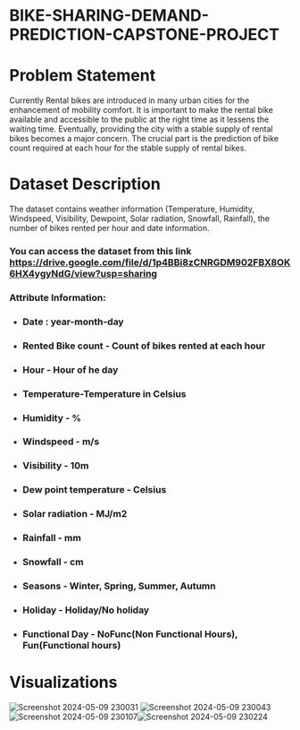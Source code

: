 # BIKE-SHARING-DEMAND-PREDICTION-CAPSTONE-PROJECT

# Problem Statement
Currently Rental bikes are introduced in many urban cities for the enhancement of mobility comfort. It is important to make the rental bike available and accessible to the public at the right time as it lessens the waiting time. Eventually, providing the city with a stable supply of rental bikes becomes a major concern. The crucial part is the prediction of bike count required at each hour for the stable supply of rental bikes.


# Dataset Description

The dataset contains weather information (Temperature, Humidity, Windspeed, Visibility, Dewpoint, Solar radiation, Snowfall, Rainfall), the number of bikes rented per hour and date information.


### You can access the dataset from this link https://drive.google.com/file/d/1p4BBi8zCNRGDM902FBX8OK6HX4ygyNdG/view?usp=sharing



### <b>Attribute Information: </b>

* ### Date : year-month-day
* ### Rented Bike count - Count of bikes rented at each hour
* ### Hour - Hour of he day
* ### Temperature-Temperature in Celsius
* ### Humidity - %
* ### Windspeed - m/s
* ### Visibility - 10m
* ### Dew point temperature - Celsius
* ### Solar radiation - MJ/m2
* ### Rainfall - mm
* ### Snowfall - cm
* ### Seasons - Winter, Spring, Summer, Autumn
* ### Holiday - Holiday/No holiday
* ### Functional Day - NoFunc(Non Functional Hours), Fun(Functional hours)


# Visualizations



![Screenshot 2024-05-09 230031](https://github.com/AYUSH-SHARMA25/BIKE-SHARING-DEMAND-PREDICTION-CAPSTONE-PROJECT/assets/110412915/f5b24e28-a762-4c65-8e34-467671d6686e)
![Screenshot 2024-05-09 230043](https://github.com/AYUSH-SHARMA25/BIKE-SHARING-DEMAND-PREDICTION-CAPSTONE-PROJECT/assets/110412915/a34fee54-ed81-4f95-aa99-ff516d670563)
![Screenshot 2024-05-09 230107](https://github.com/AYUSH-SHARMA25/BIKE-SHARING-DEMAND-PREDICTION-CAPSTONE-PROJECT/assets/110412915/de731499-c1b6-49f9-b492-6818f35ba7c2)![Screenshot 2024-05-09 230224](https://github.com/AYUSH-SHARMA25/BIKE-SHARING-DEMAND-PREDICTION-CAPSTONE-PROJECT/assets/110412915/c4c15141-79d3-46e4-a81e-aad9b64983be)


